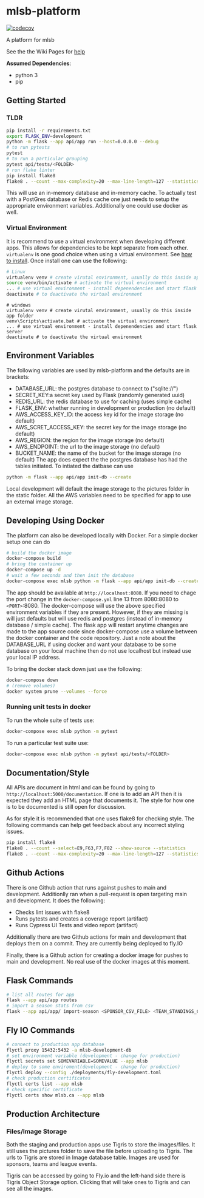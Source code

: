 # mlsb-platform

[![codecov](https://codecov.io/gh/Major-League-Summer-Baseball/mlsb-platform/branch/master/graph/badge.svg?token=NeZW0H7wRa)](https://codecov.io/gh/Major-League-Summer-Baseball/mlsb-platform)

A platform for mlsb

See the the Wiki Pages for [help](https://github.com/fras2560/mlsb-platform/wiki)

**Assumed Dependencies**:

* python 3
* pip

## Getting Started

### TLDR

```bash
pip install -r requirements.txt
export FLASK_ENV=development
python -m flask --app api/app run --host=0.0.0.0 --debug
# to run pytests
pytest
# to run a particular grouping
pytest api/tests/<FOLDER>
# run flake linter
pip install flake8
flake8 . --count --max-complexity=20 --max-line-length=127 --statistics --exclude=api/__init__.py,api/tqdm.py,api/commands.py,api/app.py,venv/*,ui-testing/*,api/tests/conftest.py,api/model.py --ignore=E712,W503,W504

```

This will use an in-memory database and in-memory cache. To actually test
with a PostGres database or Redis cache one just needs to setup the appropriate
environment variables. Additionally one could use docker as well.

### Virtual Environment

It is recommend to use a virtual environment when developing different apps. This allows for dependencies to be kept separate from each other. `virtualenv` is one good choice when using a virtual environment. See [how to install](https://virtualenv.pypa.io/en/latest/installation.html). Once install one can use the following:

```bash
# Linux
virtualenv venv # create virutal environment, usually do this inside app folder
source venv/bin/activate # activate the virtual environment
... # use virtual environment - install depenendencies and start flask server
deactivate # to deactivate the virtual environment
```

```windows
# windows
virtualenv venv # create virutal environment, usually do this inside app folder
venv\Scripts\activate.bat # activate the virtual environment
... # use virtual environment - install depenendencies and start flask server
deactivate # to deactivate the virtual environment
```

## Environment Variables

The following variables are used by mlsb-platform and the defaults are in
brackets:

* DATABASE_URL: the postgres database to connect to ("sqlite://")
* SECRET_KEY:a secret key used by Flask (randomly generated uuid)
* REDIS_URL: the redis database to use for caching (uses simple cache)
* FLASK_ENV: whether running in development or production (no default)
* AWS_ACCESS_KEY_ID: the access key id for the image storage (no default)
* AWS_SCRET_ACCESS_KEY: the secret key for the image storage (no default)
* AWS_REGION: the region for the image storage (no default)
* AWS_ENDPOINT: the url to the image storage (no default)
* BUCKET_NAME: the name of the bucket for the image storage (no default)
The app does expect the the postgres database has had the tables initiated. To intiated the datbase can use

```bash
python -m flask --app api/app init-db --create
```

Local development will default the image storage to the pictures folder in the static folder. All the AWS variables need to be specified for app to use an external image storage.

## Developing Using Docker

The platform can also be developed locally with Docker. For a simple docker setup one can do

```bash
# build the docker image
docker-compose build
# bring the container up
docker-compose up -d
# wait a few seconds and then init the database
docker-compose exec mlsb python -m flask --app api/app init-db --create
```

The app should be available at `http://localhost:8080`. If you need to chage the port change
in the `docker-compose.yml` line 13 from 8080:8080 to `<PORT>`:8080.
The docker-compose will use the above specified environment variables if they are present.
However, if they are missing is will just defaults but will use redis and postgres
(instead of in-memory database / simple cache).
The flask app will restart anytime changes are made to the app source code since docker-compose use a volume
between the docker container and the code repository.
Just a note about the DATABASE_URL if using docker and want your database
to be some database on your local machine then do not use localhost but
instead use your local IP address.

To bring the docker stack down just use the following:

```bash
docker-compose down
# (remove volumes)
docker system prune --volumes --force
```

### Running unit tests in docker

To run the whole suite of tests use:

```bash
docker-compose exec mlsb python -m pytest
```

To run a particular test suite use:

```bash
docker-compose exec mlsb python -m pytest api/tests/<FOLDER>
```

## Documentation/Style

All APIs are document in html and can be found by going to
`http://localhost:5000/documentation`. If one is to add an API then it
is expected they add an HTML page that documents it.
The style for how one is to be documented is still open for discussion.

As for style it is recommended that one uses flake8 for checking style. The
following commands can help get feedback about any incorrect styling issues.

```bash
pip install flake8
flake8 . --count --select=E9,F63,F7,F82 --show-source --statistics
flake8 . --count --max-complexity=20 --max-line-length=127 --statistics --exclude=api/__init__.py,venv/*,cypress-testing/* --ignore=E712,W503,W504
```

## Github Actions

There is one Github action that runs against pushes to main and development. Additionlly ran when a pull-request is open targeting main and development. It does the following:

* Checks lint issues with flake8
* Runs pytests and creates a coverage report (artifact)
* Runs Cypress UI Tests and video report (artifact)

Additionally there are two Github actions for main and development that deploys them on a commit. They are currently being deployed to fly.IO

Finally, there is a Github action for creating a docker image for pushes to main and development. No real use of the docker images at this moment.

## Flask Commands

```bash
# list all routes for app
flask --app api/app routes
# import a season stats from csv
flask --app api/app/ import-season <SPONSOR_CSV_FILE> <TEAM_STANDINGS_CSV_FILE> <HOMERUNS_CSV_FILE> <SPECIAL_SINGLES_CSV_FILE>
```

## Fly IO Commands

```bash
# connect to production app database
flyctl proxy 15432:5432 -a mlsb-development-db
# set environment variable (development - change for production)
flyctl secrets set SOMEVARIABLE=SOMEVALUE --app mlsb
# deploy to some enviroment(development - change for production)
flyctl deploy --config ./deployments/fly-development.toml
# check production certificates
flyctl certs list --app mlsb
# check specific certificate
flyctl certs show mlsb.ca --app mlsb
```

## Production Architecture

### Files/Image Storage

Both the staging and production apps use Tigris to store the images/files. It still uses the pictures folder to save the file before uploading to Tigris. The urls to Tigris are stored in Image database table. Images are used for sponsors, teams and league events.

Tigris can be accessed by going to Fly.io and the left-hand side there is Tigris Object Storage option. Clicking that will take ones to Tigris and can see all the images.

